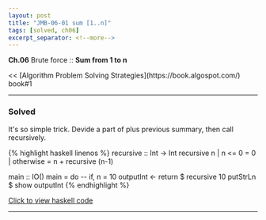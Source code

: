```yaml
---
layout: post
title: "JMB-06-01 sum [1..n]"
tags: [solved, ch06]
excerpt_separator: <!--more-->
---
```



**Ch.06** Brute force :: **Sum from 1 to n**
<!--more--> << [Algorithm Problem Solving Strategies](https://book.algospot.com/) book#1

---

### Solved

It's so simple trick. Devide a part of plus previous summary, then call recursively.

{% highlight haskell linenos %}
recursive :: Int -> Int
recursive n
  | n <= 0    = 0
  | otherwise = n + recursive (n-1)

main :: IO()
main = do
  -- if, n = 10
  outputInt <- return $ recursive 10 
  putStrLn $ show outputInt
{% endhighlight %}

[Click to view haskell code](https://github.com/fp-study/fp-study.github.io/blob/master/_haskell/2020-1-JongManBook/06-brute-force/06-01-sum-from-1-to-n_SOLVED.hs)

---


